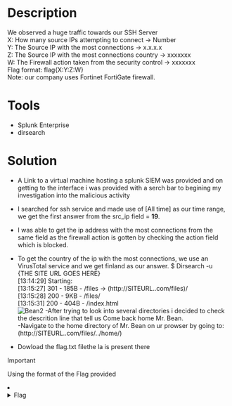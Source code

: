 # Description
We observed a huge traffic towards our SSH Server<br />
X: How many source IPs attempting to connect  → Number<br />
Y: The Source IP with the most connections → x.x.x.x<br />
Z: The Source IP with the most connections country → xxxxxxx<br />
W: The Firewall action taken from the security control → xxxxxxx<br />
Flag format: flag{X:Y:Z:W}<br />
Note: our company uses Fortinet FortiGate firewall.<br />

# Tools
- Splunk Enterprise
- dirsearch

# Solution
- A Link to a virtual machine hosting a splunk SIEM was provided and on getting to the interface i was provided with a serch bar to begining my investigation into the malicious activity <br />
- I searched for ssh service and made use of [All time] as our time range, we get the first answer from the src_ip field = **19**.

- I was able to get the ip address with the most connections from the same field as the firewall action is gotten by checking the action field which is blocked.

- To get the country of the ip with the most connections, we use an VirusTotal service and we get finland as our answer.
$ Dirsearch -u {THE SITE URL GOES HERE}<br />
[13:14:29] Starting:<br />
[13:15:27] 301 -  185B  - /files  -> (http://SITEURL..com/files)/<br />
[13:15:28] 200 -    9KB - /files/<br />
[13:15:31] 200 -  404B  - /index.html<br />
![Bean2](https://github.com/JMI-17/CYBERTALENT-BLUE-TEAM-SCHOLARSHIP-TRAINING/assets/69071528/48046dcc-5cd4-418a-ae47-cb35af344c5b)
-After trying to look into several directories i decided to check the descrition line that tell us Come back home Mr. Bean.<br />
-Navigate to the home directory of Mr. Bean on ur prowser by going to: (http://SITEURL..com/files/../home/)<br />
- Dowload the flag.txt filethe la is present there<br />

> [!IMPORTANT]
> Using the format of the Flag provided

<li>
	<details>
		<summary>Flag</summary>
flag{19:91.224.160.108:Finland:Blocked}</details>
</li>
